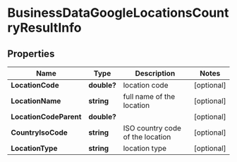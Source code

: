 # BusinessDataGoogleLocationsCountryResultInfo


## Properties

| Name | Type | Description | Notes |
|------------ | ------------- | ------------- | -------------|
**LocationCode** | **double?** | location code |[optional]|
**LocationName** | **string** | full name of the location |[optional]|
**LocationCodeParent** | **double?** |  |[optional]|
**CountryIsoCode** | **string** | ISO country code of the location |[optional]|
**LocationType** | **string** | location type |[optional]|